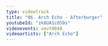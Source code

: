```yaml
---
type: videotrack
title: "06. Arch Echo - Afterburger"
youtubeId: "zk8UA1cOS9s"
videoevents: vevt0048
videoartists: ["Arch Echo"]
---
```

